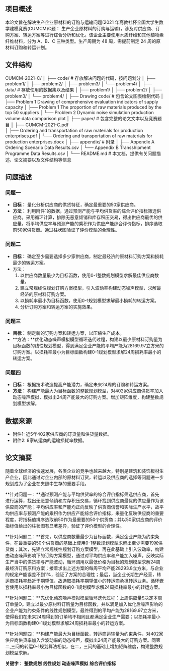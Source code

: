 ## 项目概述

本论文旨在解决生产企业原材料的订购与运输问题(2021 年高教社杯全国大学生数学建模竞赛(CUMCM)C题： 生产企业原材料的订购与运输)，涉及对供应商、订购方案、转运方案等进行综合分析和优化。该企业主要使用木质纤维和其他植物素纤维材料，分为 A、B、C 三种类型。生产周期为 48 周，需提前制定 24 周的原材料订购和转运计划。

## 文件结构

CUMCM-2021-C/
│
├── code/                # 存放解决问题的代码，按问题划分
│   ├── problem1/
│   ├── problem2/
│   ├── problem3/
│   └── problem4/
│
├── data/                # 存放使用的数据集以及结果
│   ├── problem1/
│   ├── problem2/
│   ├── problem3/
│   └── problem4/
│
├── Drawing code/        # 包含论文图表绘制代码
│   ├── Problem 1 Drawing of comprehensive evaluation indicators of supply capacity
│   ├── Problem 1 The proportion of raw materials produced by the top 50 suppliers
│   └── Problem 2 Dynamic noise simulation production volume data comparison plot
│
├── paper/               # 包含完整的论文文本以及竞赛题目
│   ├── CUMCM-2021-C.pdf       
│   ├── Ordering and transportation of raw materials for production enterprises.pdf	
│   └── Ordering and transportation of raw materials for production enterprises.docx
│
├── appendix/            # 附录
│   ├── Appendix A Ordering Scenario Data Results.csv
│   └── Appendix B Transshipment Programme Data Results.csv
│
└── README.md            # 本文档，提供有关问题描述、论文摘要以及文件结构等信息

## 问题描述

### 问题一

- **目标：** 量化分析供应商的供货特征，确定最重要的50家供应商。
- **方法：** 利用附件1的数据，通过预测产能与平均供货率的综合评价指标筛选供应商。采用循环计算，排除无恶意倾销和库存积压交易，得出供应商最优的供应量。将平均供应率与预测产能的乘积作为供应产能综合评价指标，排序选取前50家供货商。通过柱状图验证了评价模型的合理性。

### 问题二

- **目标：** 确定至少需要选择多少家供应商，制定最经济的原材料订购方案和损耗最少的转运方案。
- 方法：
  1. 以供应商数量最少为目标函数，使用0-1整数规划模型求解最佳供应商数量。
  2. 建立常规线性规划订购方案模型，引入波动率构建动态噪声模型，求解最经济的原材料订购方案。
  3. 以损耗率最小为目标函数，使用0-1规划模型求解最小损耗的转运方案。
  4. 分析订购方案和转运方案的实施效果。

### 问题三

- **目标：** 制定新的订购方案和转运方案，以压缩生产成本。
- **方法：**优化动态噪声模拟模型循环迭代过程，构建以最少原材料订购量为目标函数的线性规划模型，得到满足企业产能的平均产能为28169.97立方米的订购方案。以损耗率最小为目标函数构建0-1规划模型求解24周损耗率最小的转运方案。

### 问题四

- **目标：** 根据技术改造提高产能潜力，确定未来24周的订购和转运方案。
- **方法：** 构建产能最大为目标函数的整数规划模型，对402家供应商供货率加入动态噪声模拟，模拟出24周产能最大的订购方案。增加矩阵维度，构建整数规划模型求解。

## 数据来源

- 附件1: 近5年402家供应商的订货量和供货量数据。
- 附件2: 8家转运商的运输损耗率数据。

## 论文摘要

随着全球经济的快速发展，各类企业的竞争也越来越大，特别是建筑和装饰板材生产企业，因此通过对企业内部的原材料订货，转运以及供应商的选择等问题进一步规划成为了企业在夹缝中生存的重要手段。

**针对问题一：**通过预测产能与平均供货率的综合评价指标筛选供应商，首先进行运算，找出无恶意倾销和库存积压交易，循环找到供应商最优的供应量作为该供应商的产能；平均供应率和产能均正向反映了供货商信誉和实际生产水平，故平均供应率与预测产能的乘积作为供应产能综合评价指标，来量化反映供应商的重要程度，将指标值排序选取前50作为最重要的50个供货商；并以50家供应商的评价指标值绘出的柱状图有显著差异，验证了评价模型的合理性。

**针对问题二：**首先，以供应商数量最少为目标函数，满足企业产能为约束条件，在最重要的50个供货商的基础上使用0-1整数规划模型求解出至少需要19家供货商；其次，先建立常规线性规划订购方案模型，再在此基础上引入波动率，构建由动态噪声影响下的订购方案模型，通过对平均供应率和产能加入噪声，反映实际生产当中的供货率与产能波动，循环调用以最低价格为目标的规划模型求解24周最经济订购原料方案；接着求出上述方案的每周平均产能28293.8立方米，与企业的规定产能误差不到1%，验证了方案的合理性；最后，当企业长期生产经营，转运商损耗率趋近于期望值，故选取损耗率期望值小的转运商承担转运业务。循环嵌套使用以损耗率最小为目标函数的0-1规划模型求解24周损耗率最小的转运方案。

**针对问题三：**先优化动态噪声模拟模型循环迭代过程：上周供应量S决定本周订单量O。建立以最少原材料订购量为目标函数，并以满足加入优化后噪声影响的企业产能为约束条件的线性规划模型。最终得到的平均产能为28169.97立方米，使得我们在未来24周得到的订单均不相同且都满足企业生产需要；以损耗率最小为目标函数构建0-1规划模型求解24周损耗率最小的转运方案。

**针对问题四：**构建产能最大为目标函数，转运商运输量为约束条件，对402家供应商供货率加入含波动率的动态噪声，模拟出24周产能最大的订购方案。同第二,三问的转运0-1规划算法相似，在二，三问的基础上增加矩阵维度，构建整数规划模型求解。

**关键字：** **整数规划**   **线性规划**   **动态噪声模拟**   **综合评价指标**     

